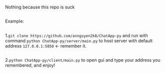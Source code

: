 Nothing because this repo is suck
##
Example:
##
  1.``git clone https://github.com/annguyen2k8/ChatApp-py`` and run with command ``python ChatApp-py/server/main.py`` to host server with default address ``127.0.0.1:5050`` <- remember it.
  ##
  2.``python ChatApp-py/client/main.py`` to open gui and type your address you remembered, and enjoy!
